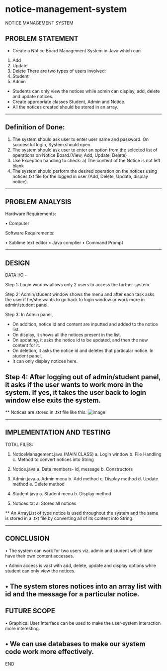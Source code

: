 # notice-management-system

NOTICE MANAGEMENT SYSTEM

## PROBLEM STATEMENT

-	Create a Notice Board Management System in Java which can 
1.	Add
2.	Update
3.	Delete
There are two types of users involved: 
1.	Student 
2.	Admin 
-	Students can only view the notices while admin can display, add, delete and update notices. 
-	Create appropriate classes Student, Admin and Notice.
-	All the notices created should be stored in an array.

--------------------------------------------------------------------------------------------------------------------------------------

## Definition of Done:

1.	The system should ask user to enter user name and password. On successful login, System should open.
2.	The system should ask user to enter an option from the selected list of operations on Notice Board.(View, Add, Update, Delete)
3.	Use Exception handling to check:
			a) The content of the Notice is not left blank
4.	The system should perform the desired operation on the notices using notices.txt file for the logged in user (Add, Delete, Update, display notice).

--------------------------------------------------------------------------------------------------------------------------------------

## PROBLEM ANALYSIS

Hardware Requirements:

•	Computer

Software Requirements:

•	Sublime text editor
•	Java complier
•	Command Prompt

--------------------------------------------------------------------------------------------------------------------------------------

## DESIGN

DATA I/O -

Step 1:
Login window allows only 2 users to access the further system.

Step 2:
Admin/student window shows the menu and after each task asks the user if he/she wants to go back to login window or work more in admin/student panel.

Step 3: 
In Admin panel,
-	On addition, notice id and content are inputted and added to the notice list.
-	On display, it shows all the notices present in the list.
-	On updating, it asks the notice id to be updated, and then the new content for it.
-	On deletion, it asks the notice id and deletes that particular notice.
In student panel, 
-	It can only display notices here.

Step 4:
After logging out of admin/student panel, it asks if the user wants to work more in the system. If yes, it takes the user back to login window else exits the system.
--------------------------------------------------------------------------------------------------------------------------------------

** Notices are stored in .txt file like this: 
![image](https://user-images.githubusercontent.com/91591831/211331736-0fcfdd8f-13ee-4883-89a5-95e43af8b431.png)


--------------------------------------------------------------------------------------------------------------------------------------

## IMPLEMENTATION AND TESTING

TOTAL FILES:
1.	NoticeManagement.java (MAIN CLASS)
  a.	Login window
  b.	File Handling
  c.	Method to convert notices into String

2.	Notice.java
  a.	Data members- id, message
  b.	Constructors

3.	Admin.java
  a.	Admin menu
  b.	Add method 
  c.	Display method
  d.	Update method
  e.	Delete method

4.	Student.java
  a.	Student menu
  b.	Display method

5.	Notices.txt
  a.	Stores all notices

** An ArrayList of type notice is used throughout the system and the same is stored in a .txt file by converting all of its content into String.
 
--------------------------------------------------------------------------------------------------------------------------------------

## CONCLUSION

•	The system can work for two users viz. admin and student which later have their own content accesses. 

•	Admin access is vast with add, delete, update and display options while student can only view the notices.

•	The system stores notices into an array list with id and the message for a particular notice.
--------------------------------------------------------------------------------------------------------------------------------------

## FUTURE SCOPE

•	Graphical User Interface can be used to make the user-system interaction more interesting.

•	We can use databases to make our system code work more effectively.
--------------------------------------------------------------------------------------------------------------------------------------

END
